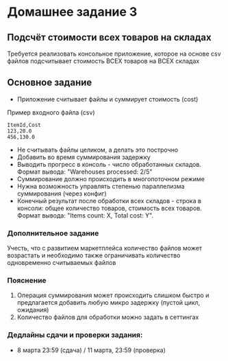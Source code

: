 # Домашнее задание 3

## Подсчёт стоимости всех товаров на складах

Требуется реализовать консольное приложение, которое на основе csv файлов подсчитывает стоимость ВСЕХ товаров на ВСЕХ складах

## Основное задание

- Приложение считывает файлы и суммирует стоимость (cost) 

Пример входного файла (csv)
```
ItemId,Cost
123,20.0
456,130.0
```

- Не считывать файлы целиком, а делать это построчно
- Добавить во время суммирования задержку
- Выводить прогресс в консоль - число обработанных складов. Формат вывода: "Warehouses processed: 2/5" 
- Суммирование должно происходить в многопоточном режиме
- Нужна возможность управлять степенью параллелизма суммирования (через конфиг)
- Конечный результат после обработки всех складов - строка в консоли: общее количество товаров, стоимость всех товаров. Формат вывода: "Items count: X, Total cost: Y".

### Дополнительное задание
Учесть, что с развитием маркетплейса количество файлов может возрастать и необходимо также ограничивать количество одновременно считываемых файлов

### Пояснение
1. Операция суммирования может происходить слишком быстро и предлагается добавить любую микро задержку (пустой цикл, ожидания)
2. Количество файлов для обработки можно задать в сеттингах

### Дедлайны сдачи и проверки задания:
- 8 марта 23:59 (сдача) / 11 марта, 23:59 (проверка)